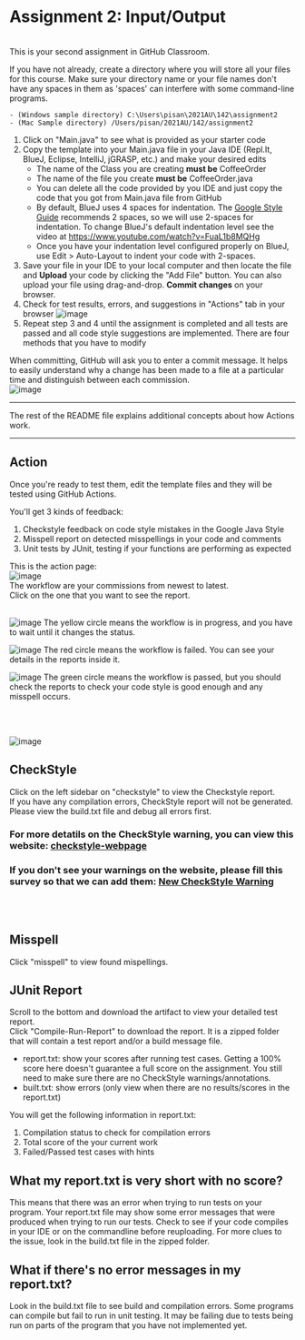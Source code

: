 # Assignment 2: Input/Output
<br>
<!--
## Steps to download and work on the assignment
1. Download the .zip files by clicking on "Download ZIP"
![image](https://user-images.githubusercontent.com/54456351/120839210-86ba1e80-c51d-11eb-9dda-f63d612fa81a.png)
2. Click on "New" button on the top of the screen to create new respository
![image](https://user-images.githubusercontent.com/54456351/120839337-a9e4ce00-c51d-11eb-80fd-7ff96468484b.png)
3. Enter the "Repository name" (It can be any name you like) and click on "Create repository"
![image](https://user-images.githubusercontent.com/54456351/120839416-c2ed7f00-c51d-11eb-8ba6-9388a18f1956.png)
4. Click on "upload an exsiting file" to choose the .zip file you just download in Step 1 and click on "Commit changes" to submit
![image](https://user-images.githubusercontent.com/54456351/120839798-3abba980-c51e-11eb-9335-363b462bc32c.png)
- You can also upload the .zip file via "Upload files"
![image](https://user-images.githubusercontent.com/54456351/120840726-730fb780-c51f-11eb-843b-d8894afa67a0.png)
5. Work on the .java file and until you complete
-->
This is your second assignment in GitHub Classroom.

If you have not already, create a directory where you will store all your files for this course. Make sure your directory name or your file names don't have any spaces in them as 'spaces' can interfere with some command-line programs.

    - (Windows sample directory) C:\Users\pisan\2021AU\142\assignment2
    - (Mac Sample directory) /Users/pisan/2021AU/142/assignment2

1. Click on "Main.java" to see what is provided as your starter code
2. Copy the template into your Main.java file in your Java IDE (Repl.It, BlueJ, Eclipse, IntelliJ, jGRASP, etc.) and make your desired edits
    - The name of the Class you are creating **must be** CoffeeOrder
    - The name of the file you create **must be** CoffeeOrder.java
    - You can delete all the code provided by you IDE and just copy the code that you got from Main.java file from GitHub
    - By default, BlueJ uses 4 spaces for indentation. The [Google Style Guide](https://google.github.io/styleguide/javaguide.html#s4.2-block-indentation) recommends 2 spaces, so we will use 2-spaces for indentation. To change BlueJ's default indentation level see the video at https://www.youtube.com/watch?v=FuaL1b8MQHg
    - Once you have your indentation level configured properly on BlueJ, use Edit > Auto-Layout to indent your code with 2-spaces.
4. Save your file in your IDE to your local computer and then locate the file and **Upload** your code by clicking the "Add File" button. You can also upload your file using drag-and-drop. **Commit changes** on your browser.
5. Check for test results, errors, and suggestions in "Actions" tab in your browser ![image](https://user-images.githubusercontent.com/54456351/122830040-a0d55a00-d29c-11eb-8e7f-a73c1a56546d.png)
6. Repeat step 3 and 4 until the assignment is completed and all tests are passed and all code style suggestions are implemented. There are four methods that you have to modify


When committing, GitHub will ask you to enter a commit message. It helps to easily understand why a change has been made to a file at a particular time and distinguish between each commission.<br>
![image](https://user-images.githubusercontent.com/54456351/119812799-66df8680-be9d-11eb-8fec-24645619be13.png)
<br>

<hr>

The rest of the README file explains additional concepts about how Actions work.

<hr>

## Action
Once you're ready to test them, edit the template files and they will be tested using GitHub Actions. 

You'll get 3 kinds of feedback:

1. Checkstyle feedback on code style mistakes in the Google Java Style
2. Misspell report on detected misspellings in your code and comments
3. Unit tests by JUnit, testing if your functions are performing as expected

This is the action page: <br>
![image](https://user-images.githubusercontent.com/54456351/119814197-fc2f4a80-be9e-11eb-86ad-00f6c5b5d238.png) <br>
The workflow are your commissions from newest to latest. <br>
Click on the one that you want to see the report. <br><br>

![image](https://user-images.githubusercontent.com/54456351/136268642-c87c9b7c-76e1-4fb3-84ff-3a073e27cf7c.png) The yellow circle means the workflow is in progress, and you have to wait until it changes the status.
<br>

![image](https://user-images.githubusercontent.com/54456351/136268910-c8ed1a9d-2db4-4de5-a9aa-1c6cacdd7b24.png)
The red circle means the workflow is failed. You can see your details in the reports inside it.<br>

![image](https://user-images.githubusercontent.com/54456351/136268974-48852cb7-84c7-4679-88c5-068f1b90de7c.png)
The green circle means the workflow is passed, but you should check the reports to check your code style is good enough and any misspell occurs.<br>

<br><br>

![image](https://user-images.githubusercontent.com/54456351/136268022-8427b524-61de-4686-bff8-a5a39e74b794.png)
## CheckStyle
Click on the left sidebar on "checkstyle" to view the Checkstyle report. <br>
If you have any compilation errors, CheckStyle report will not be generated. Please view the build.txt file and debug all errors first.

### For more detatils on the CheckStyle warning, you can view this website:  <a href="https://pisana.github.io/checkstyle-webpage/">checkstyle-webpage</a>
### If you don't see your warnings on the website, please fill this survey so that we can add them: <a href="https://docs.google.com/forms/d/e/1FAIpQLSf1M4lW8zU0gfX2b0JHl3O0-vluhYhtCcvS2Ox0z3LDCwWEHg/viewform">New CheckStyle Warning</a> 

<br><br>
## Misspell
Click "misspell" to view found mispellings.

## JUnit Report
Scroll to the bottom and download the artifact to view your detailed test report. <br>
Click "Compile-Run-Report" to download the report. 
It is a zipped folder that will contain a test report and/or a build message file. 
- report.txt: show your scores after running test cases. Getting a 100% score here doesn't guarantee a full score on the assignment. You still need to make sure there are no CheckStyle warnings/annotations.
- built.txt: show errors (only view when there are no results/scores in the report.txt)


You will get the following information in report.txt:
1. Compilation status to check for compilation errors
2. Total score of the your current work
3. Failed/Passed test cases with hints

## What my report.txt is very short with no score? 
This means that there was an error when trying to run tests on your program. Your report.txt file may show some error messages 
that were produced when trying to run our tests. Check to see if your code compiles in your IDE or on the commandline before reuploading.
For more clues to the issue, look in the build.txt file in the zipped folder. 

## What if there's no error messages in my report.txt?
Look in the build.txt file to see build and compilation errors. Some programs can compile but fail to run in unit testing. 
It may be failing due to tests being run on parts of the program that you have not implemented yet. 
